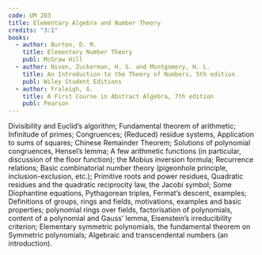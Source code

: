 ```yaml
---
code: UM 203
title: Elementary Algebra and Number Theory
credits: "3:1"
books:
  - author: Burton, D. M.
    title: Elementary Number Theory
    publ: McGraw Hill
  - author: Niven, Zuckerman, H. S. and Montgomery, H. L.
    title: An Introduction to the Theory of Numbers, 5th edition
    publ: Wiley Student Editions
  - author: Fraleigh, G.
    title: A First Course in Abstract Algebra, 7th edition
    publ: Pearson
---
```

Divisibility and Euclid’s algorithm; Fundamental theorem of arithmetic; Infinitude of primes;
Congruences; (Reduced) residue systems, Application to sums of squares; Chinese Remainder Theorem;
Solutions of polynomial congruences, Hensel’s lemma; A few arithmetic functions (in particular, discussion
of the floor function); the Mobius inversion formula; Recurrence relations; Basic combinatorial number
theory (pigeonhole principle, inclusion-exclusion, etc.); Primitive roots and power residues, Quadratic
residues and the quadratic reciprocity law, the Jacobi symbol; Some Diophantine equations, Pythagorean
triples, Fermat’s descent, examples; Definitions of groups, rings and fields, motivations, examples and basic
properties; polynomial rings over fields, factorisation of polynomials, content of a polynomial and Gauss’
lemma, Eisenstein’s irreducibility criterion; Elementary symmetric polynomials, the fundamental theorem
on Symmetric polynomials; Algebraic and transcendental numbers (an introduction).
